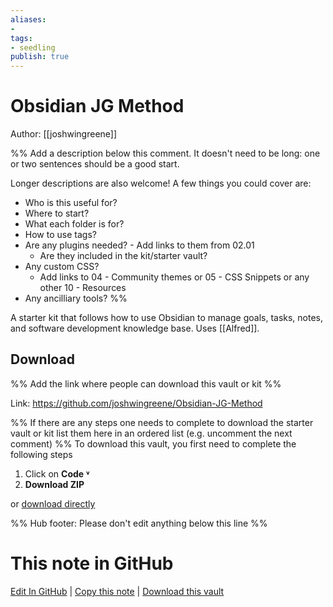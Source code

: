 ```yaml
---
aliases: 
- 
tags:
- seedling
publish: true
---
```


# Obsidian JG Method
Author: [[joshwingreene]]

%% Add a description below this comment. It doesn't need to be long: one or two sentences should be a good start. 

Longer descriptions are also welcome! A few things you could cover are: 
- Who is this useful for?
- Where to start?
- What each folder is for?
- How to use tags?
- Are any plugins needed? - Add links to them from 02.01
	- Are they included in the kit/starter vault?
- Any custom CSS? 
	- Add links to 04 - Community themes or 05 - CSS Snippets or any other 10 - Resources
- Any ancilliary tools?
%%

A starter kit that follows how to use Obsidian to manage goals, tasks, notes, and software development knowledge base. Uses [[Alfred]].

## Download 

%% Add the link where people can download this vault or kit %%

Link: https://github.com/joshwingreene/Obsidian-JG-Method

%% If there are any steps one needs to complete to download the starter vault or kit list them here in an ordered list (e.g. uncomment the next comment)
%%
To download this vault, you first need to complete the following steps
1. Click on **Code ˅**
2. **Download ZIP**

or [download directly](https://github.com/joshwingreene/Obsidian-JG-Method/archive/refs/heads/master.zip)

%% Hub footer: Please don't edit anything below this line %%

# This note in GitHub

<span class="git-footer">[Edit In GitHub](https://github.dev/obsidian-community/obsidian-hub/blob/main/03%20-%20Showcases%20%26%20Templates/Vaults/Obsidian%20JG%20Method.md "git-hub-edit-note") | [Copy this note](https://raw.githubusercontent.com/obsidian-community/obsidian-hub/main/03%20-%20Showcases%20%26%20Templates/Vaults/Obsidian%20JG%20Method.md "git-hub-copy-note") | [Download this vault](https://github.com/obsidian-community/obsidian-hub/archive/refs/heads/main.zip "git-hub-download-vault") </span>
